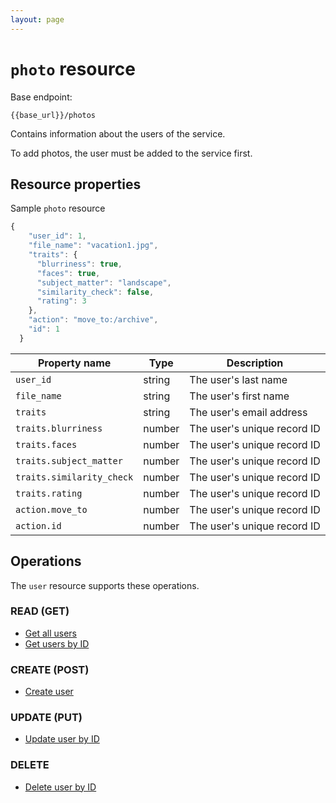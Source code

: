```yaml
---
layout: page
---
```

# `photo` resource

Base endpoint:

```shell
{{base_url}}/photos
```

Contains information about the users of the service.

To add photos, the user must be added to the service first.

## Resource properties

Sample `photo` resource

```js
{
    "user_id": 1,
    "file_name": "vacation1.jpg",
    "traits": {
      "blurriness": true,
      "faces": true,
      "subject_matter": "landscape",
      "similarity_check": false,
      "rating": 3
    },
    "action": "move_to:/archive",
    "id": 1
  }
```

| Property name | Type | Description |
| ------------- | ----------- | ----------- |
| `user_id` | string | The user's last name |
| `file_name` | string | The user's first name |
| `traits` | string | The user's email address |
| `traits.blurriness` | number | The user's unique record ID |
| `traits.faces` | number | The user's unique record ID |
| `traits.subject_matter` | number | The user's unique record ID |
| `traits.similarity_check` | number | The user's unique record ID |
| `traits.rating` | number | The user's unique record ID |
| `action.move_to` | number | The user's unique record ID |
| `action.id` | number | The user's unique record ID |


## Operations

The `user` resource supports these operations.

### READ (GET)

* [Get all users](users-get-all-users)
* [Get users by ID](users-get-user-by-id)

### CREATE (POST)

* [Create user](users-create-user)

### UPDATE (PUT)

* [Update user by ID](users-update-by-id)

### DELETE

* [Delete user by ID](users-delete-user-by-id)
